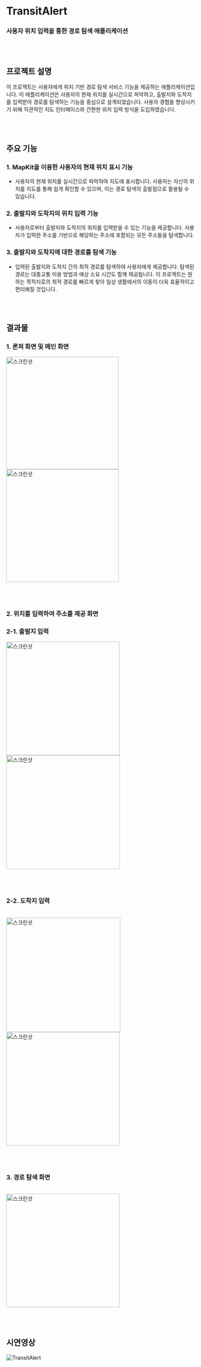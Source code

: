 # TransitAlert #

### **사용자 위치 입력을 통한 경로 탐색 애플리케이션** ###


<br><br>

## 프로젝트 설명 ##
이 프로젝트는 사용자에게 위치 기반 경로 탐색 서비스 기능을 제공하는 애플리케이션입니다. 이 애플리케이션은 사용자의 현재 위치를 실시간으로 파악하고, 출발지와 도착지를 입력받아 경로를 탐색하는 기능을 중심으로 설계되었습니다. 사용자 경험을 향상시키기 위해 직관적인 지도 인터페이스와 간편한 위치 입력 방식을 도입하였습니다.


<br><br>

## 주요 기능 ##
### 1. MapKit을 이용한 사용자의 현재 위치 표시 기능 ###
   - 사용자의 현재 위치를 실시간으로 파악하여 지도에 표시합니다. 사용자는 자신의 위치를 지도를 통해 쉽게 확인할 수 있으며, 이는 경로 탐색의 출발점으로 활용될 수 있습니다.
     
### 2. 출발지와 도착지의 위치 입력 기능 ###
  - 사용자로부터 출발지와 도착지의 위치를 입력받을 수 있는 기능을 제공합니다. 사용자가 입력한 주소를 기반으로 해당하는 주소에 포함되는 모든 주소들을 탐색합니다. 

### 3. 출발지와 도착지에 대한 경로를 탐색 기능 ###
  - 입력된 출발지와 도착지 간의 최적 경로를 탐색하여 사용자에게 제공합니다. 탐색된 경로는 대중교통 이용 방법과 예상 소요 시간도 함께 제공됩니다. 이 프로젝트는 원하는 목적지로의 최적 경로를 빠르게 찾아 일상 생활에서의 이동이 더욱 효율적이고 편리해질 것입니다.

<br><br>


## 결과물 ##


### 1. 론쳐 화면 및 메인 화면 ###
<img width="299" alt="스크린샷" src="https://github.com/binnay/TransitAlert/assets/125789787/1d59654c-c221-4b72-b225-df9ff14f16c3">
<img width="300" alt="스크린샷" src="https://github.com/binnay/TransitAlert/assets/125789787/f4795fde-d270-40cd-ac6f-47f885420c94">

<br><br>

### 2. 위치를 입력하여 주소를 제공 화면 ###

### 2-1. 출발지 입력 ###

<img width="302" alt="스크린샷" src="https://github.com/binnay/TransitAlert/assets/125789787/eb27e832-5a83-40d0-99e6-aaf2bf141e44">
<img width="303" alt="스크린샷" src="https://github.com/binnay/TransitAlert/assets/125789787/4116dfa3-fc39-41e8-9d4e-d4aa4a70ee09">

<br><br>
### 2-2. 도착지 입력 ###
<br>
<img width="304" alt="스크린샷" src="https://github.com/binnay/TransitAlert/assets/125789787/852d4212-48dd-4db2-af33-2ffb1f43e37e">
<img width="302" alt="스크린샷" src="https://github.com/binnay/TransitAlert/assets/125789787/44819c50-e5d3-4b51-8b8d-f55c1ff8e0ee">

<br><br>

### 3. 경로 탐색 화면 ###
<br>
<img width="302" alt="스크린샷" src="https://github.com/binnay/TransitAlert/assets/125789787/07e14f51-3887-4f46-ba60-4f0b6b1f43c8">

<br><br>

## 시연영상 ##

![TransitAlert](https://github.com/binnay/TransitAlert/assets/125789787/90fb50d8-20aa-46c1-aecb-9213ff23dd9c)

